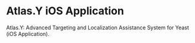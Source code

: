 # Atlas.Y iOS Application

Atlas.Y: Advanced Targeting and Localization Assistance System for Yeast (iOS Application).